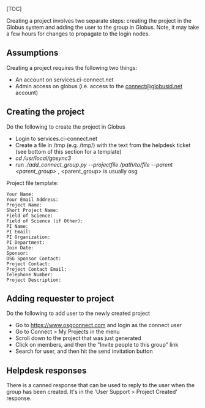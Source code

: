 [TOC]

[title]: - "Creating a new project"

Creating a project involves two separate steps: creating the project in the Globus system and adding the user to the group in Globus.  Note, it may take a few hours for changes to propagate to the login nodes.

## Assumptions

Creating a project requires the following two things:

* An account on services.ci-connect.net
* Admin access on globus (i.e. access to the connect@globusid.net account)

## Creating the project

Do the following to create the project in Globus 

* Login to services.ci-connect.net
* Create a file in /tmp (e.g. /tmp/<projectname>) with the text from the helpdesk ticket (see bottom of this section for a template)
* _cd /usr/local/gosync3_
* run _./add_connect_group.py --projectfile /path/to/file --parent <parent_group>_ , <parent_group> is usually osg

Project file template:

	Your Name: 
	Your Email Address: 
	Project Name: 
	Short Project Name: 
	Field of Science: 
	Field of Science (if Other):
	PI Name: 
	PI Email: 
	PI Organization: 
	PI Department: 
	Join Date:
	Sponsor:
	OSG Sponsor Contact:
	Project Contact: 
	Project Contact Email: 
	Telephone Number: 
	Project Description: 




## Adding requester to project

Do the following to add user to the newly created project

* Go to https://www.osgconnect.com and login as the connect user
* Go to Connect > My Projects in the menu
* Scroll down to the project that was just generated
* Click on members, and then the "Invite people to this group" link
* Search for user, and then hit the send invitation button

## Helpdesk responses

There is a canned response that can be used to reply to the user when the group has been created.  It's in the 'User Support > Project Created' response. 

